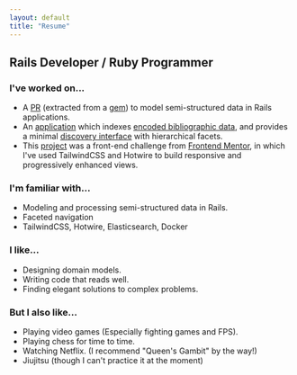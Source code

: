 ```yaml
---
layout: default
title: "Resume"
---
```

## Rails Developer / Ruby Programmer

### I've worked on...
* A [PR](https://github.com/rails/rails/pull/43399) (extracted from a [gem](https://github.com/mansakondo/activemodel-embedding)) to model semi-structured data in Rails applications.
* An [application](https://karan-demo.herokuapp.com/) which indexes [encoded bibliographic data](https://en.wikipedia.org/wiki/MARC_standards), and provides a minimal [discovery interface](https://blog.andornot.com/blog/discovery-interfaces-a-new-opac-for-libraries/) with hierarchical facets.
* This [project](https://rest-countries-challenge.herokuapp.com/) was a front-end challenge from [Frontend Mentor](https://www.frontendmentor.io/challenges/rest-countries-api-with-color-theme-switcher-5cacc469fec04111f7b848ca), in which I've used TailwindCSS and Hotwire to build responsive and progressively enhanced views.

### I'm familiar with...
* Modeling and processing semi-structured data in Rails.
* Faceted navigation
* TailwindCSS, Hotwire, Elasticsearch, Docker

### I like...
* Designing domain models.
* Writing code that reads well.
* Finding elegant solutions to complex problems.

### But I also like...
* Playing video games (Especially fighting games and FPS).
* Playing chess for time to time.
* Watching Netflix. (I recommend "Queen's Gambit" by the way!)
* Jiujitsu (though I can't practice it at the moment)
